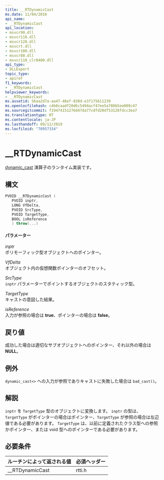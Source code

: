 ```yaml
---
title: __RTDynamicCast
ms.date: 11/04/2016
api_name:
- __RTDynamicCast
api_location:
- msvcr90.dll
- msvcr110.dll
- msvcr120.dll
- msvcrt.dll
- msvcr100.dll
- msvcr80.dll
- msvcr110_clr0400.dll
api_type:
- DLLExport
topic_type:
- apiref
f1_keywords:
- __RTDynamicCast
helpviewer_keywords:
- __RTDynamicCast
ms.assetid: 56aa2d7a-aa47-46ef-830d-e37175611239
ms.openlocfilehash: c4b0caadf20d6c5494acf47ee5a788b5ee009c47
ms.sourcegitcommit: f19474151276d47da77cdfd20df53128fdcc3ea7
ms.translationtype: HT
ms.contentlocale: ja-JP
ms.lasthandoff: 09/12/2019
ms.locfileid: "70957334"
---
```

# <a name="__rtdynamiccast"></a>__RTDynamicCast

[dynamic_cast](../cpp/dynamic-cast-operator.md) 演算子のランタイム実装です。

## <a name="syntax"></a>構文

```cpp
PVOID __RTDynamicCast (
   PVOID inptr,
   LONG VfDelta,
   PVOID SrcType,
   PVOID TargetType,
   BOOL isReference
   ) throw(...)
```

#### <a name="parameters"></a>パラメーター

*inptr*<br/>
ポリモーフィック型オブジェクトへのポインター。

*VfDelta*<br/>
オブジェクト内の仮想関数ポインターのオフセット。

*SrcType*<br/>
`inptr` パラメーターでポイントするオブジェクトのスタティック型。

*TargetType*<br/>
キャストの意図した結果。

*isReference*<br/>
入力が参照の場合は **true**、ポインターの場合は **false**。

## <a name="return-value"></a>戻り値

成功した場合は適切なサブオブジェクトへのポインター、それ以外の場合は **NULL**。

## <a name="exceptions"></a>例外

`dynamic_cast<>` への入力が参照でありキャストに失敗した場合は `bad_cast()`。

## <a name="remarks"></a>解説

`inptr` を `TargetType` 型のオブジェクトに変換します。 `inptr` の型は、`TargetType` がポインターの場合はポインター、`TargetType` が参照の場合は左辺値である必要があります。 `TargetType` は、以前に定義されたクラス型への参照かポインター、または void 型へのポインターである必要があります。

## <a name="requirements"></a>必要条件

|ルーチンによって返される値|必須ヘッダー|
|-------------|---------------------|
|__RTDynamicCast|rtti.h|